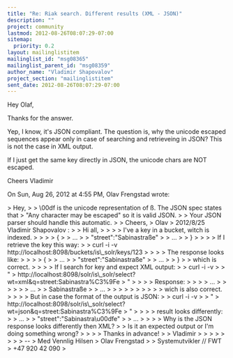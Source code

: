 ```yaml
---
title: "Re: Riak search. Different results (XML - JSON)"
description: ""
project: community
lastmod: 2012-08-26T08:07:29-07:00
sitemap:
  priority: 0.2
layout: mailinglistitem
mailinglist_id: "msg08365"
mailinglist_parent_id: "msg08359"
author_name: "Vladimir Shapovalov"
project_section: "mailinglistitem"
sent_date: 2012-08-26T08:07:29-07:00
---
```



Hey Olaf,

Thanks for the answer.

Yep, I know, it's JSON compliant.
The question is, why the unicode escaped sequences appear only in case of
searching and retrieveing in JSON? This is not the case in XML output.

If I just get the same key directly in JSON, the unicode chars are NOT
escaped.

Cheers
Vladimir

On Sun, Aug 26, 2012 at 4:55 PM, Olav Frengstad  wrote:

&gt; Hey,
&gt;
&gt; \\00df is the unicode representation of ß. The JSON spec states that
&gt; "Any character may be escaped" so it is valid JSON.
&gt;
&gt; Your JSON parser should handle this automatic.
&gt;
&gt; Cheers,
&gt; Olav
&gt; 2012/8/25 Vladimir Shapovalov :
&gt; &gt; Hi all,
&gt; &gt;
&gt; &gt; I've a key in a bucket, witch is indexed.
&gt; &gt;
&gt; &gt; {
&gt; &gt; ...
&gt; &gt; "street":"Sabinastraße"
&gt; &gt; ...
&gt; &gt; }
&gt; &gt;
&gt; &gt; If I retrieve the key this way:
&gt; &gt; curl -i -v http://localhost:8098/buckets/is\\_solr/keys/123
&gt; &gt;
&gt; &gt; The response looks like:
&gt; &gt;
&gt; &gt; {
&gt; &gt; ...
&gt; &gt; "street":"Sabinastraße"
&gt; &gt; ...
&gt; &gt; }
&gt; &gt; which is correct.
&gt; &gt;
&gt; &gt; If I search for key and expect XML output:
&gt; &gt; curl -i -v
&gt; &gt; "
&gt; http://localhost:8098/solr/is\\_solr/select?wt=xml&q=street:Sabinastra%C3%9Fe
&gt; "
&gt; &gt;
&gt; &gt; Response:
&gt; &gt; 
&gt; &gt; ...
&gt; &gt; 
&gt; &gt; 
&gt; &gt; ...
&gt; &gt; Sabinastraße
&gt; &gt; ...
&gt; &gt; 
&gt; &gt; 
&gt; &gt; 
&gt; &gt;
&gt; &gt; wich is also correct.
&gt; &gt;
&gt; &gt; But in case the format of the output is JSON:
&gt; &gt; curl -i -v
&gt; &gt; "
&gt; http://localhost:8098/solr/is\\_solr/select?wt=json&q=street:Sabinastra%C3%9Fe
&gt; "
&gt; &gt;
&gt; &gt; result looks differently:
&gt; &gt; ...
&gt; &gt; "street":"Sabinastra\\u00dfe"
&gt; &gt; ...
&gt; &gt;
&gt; &gt; Why is the JSON response looks differently then XML?
&gt; &gt; Is it an expected output or I'm doing something wrong?
&gt; &gt;
&gt; &gt; Thanks in advance!
&gt; &gt; Vladimir
&gt; &gt;
&gt; &gt;
&gt;
&gt;
&gt;
&gt; --
&gt; Med Vennlig Hilsen
&gt; Olav Frengstad
&gt;
&gt; Systemutvikler // FWT
&gt; +47 920 42 090
&gt;
